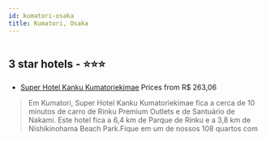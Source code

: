 ```yaml
---
id: kumatori-osaka
title: Kumatori, Osaka
---
```


<center><img src="https://i.travelapi.com/hotels/61000000/60090000/60083600/60083508/b548e7eb_z.jpg" alt="" /></center>


##  3 star hotels - ⭐️⭐️⭐️

-    [Super Hotel Kanku Kumatoriekimae](https://us.hurb.com/hotels/kumatori/super-hotel-kanku-kumatoriekimae-HT-WB3A?cmp=18055) Prices from R$ 263,06
   > Em Kumatori, Super Hotel Kanku Kumatoriekimae fica a cerca de 10 minutos de carro de Rinku Premium Outlets e de Santuário de Nakami.  Este hotel fica a 6,4 km de Parque de Rinku e a 3,8 km de Nishikinohama Beach Park.Fique em um de nossos 108 quartos com 

